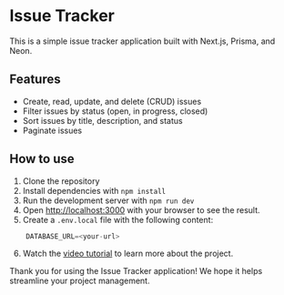 # Issue Tracker

This is a simple issue tracker application built with Next.js, Prisma, and Neon.

## Features

- Create, read, update, and delete (CRUD) issues
- Filter issues by status (open, in progress, closed)
- Sort issues by title, description, and status
- Paginate issues

## How to use

1. Clone the repository
2. Install dependencies with `npm install`
3. Run the development server with `npm run dev`
4. Open [http://localhost:3000](http://localhost:3000) with your browser to see the result.
5. Create a `.env.local` file with the following content:

```javascript
    DATABASE_URL=<your-url>
```
6. Watch the [video tutorial](https://youtu.be/J9sfR6HN6BY?si=MUfGfcvq88h1q5Vf) to learn more about the project.

Thank you for using the Issue Tracker application! We hope it helps streamline your project management.

